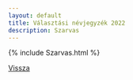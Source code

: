 ```yaml
---
layout: default
title: Választási névjegyzék 2022
description: Szarvas
---
```


{% include Szarvas.html %}

[Vissza](./)